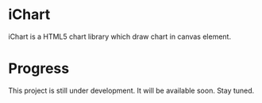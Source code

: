 iChart
======
iChart is a HTML5 chart library which draw chart in canvas element.

Progress
======
This project is still under development. It will be available soon. Stay tuned. 
